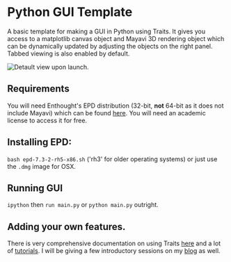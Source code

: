 Python GUI Template
=================

A basic template for making a GUI in Python using Traits. It gives you access to a matplotlib canvas object and Mayavi 3D rendering object which can be dynamically updated by adjusting the objects on the right panel. Tabbed viewing is also enabled by default.

![Detault view upon launch.](http://www.brendangriffen.com/images/Python-GUI/PythonGUIEx7-1024x599.png)

## Requirements

You will need Enthought's EPD distribution (32-bit, **not** 64-bit as it does not include Mayavi) which can be found [here](https://www.enthought.com/repo/epd/installers/). You will need an academic license to access it for free.

## Installing EPD:

`bash epd-7.3-2-rh5-x86.sh` ('rh3' for older operating systems) or just use the `.dmg` image for OSX.

## Running GUI

`ipython` then `run main.py` or `python main.py` outright.

## Adding your own features.

There is very comprehensive documentation on using Traits [here](http://code.enthought.com/projects/traits/documentation.php) and a lot of [tutorials](http://docs.enthought.com/traitsui/tutorials/index.html). I will be giving a few introductory sessions on my [blog](http://bgriffen.scripts.mit.edu/www/) as well.
